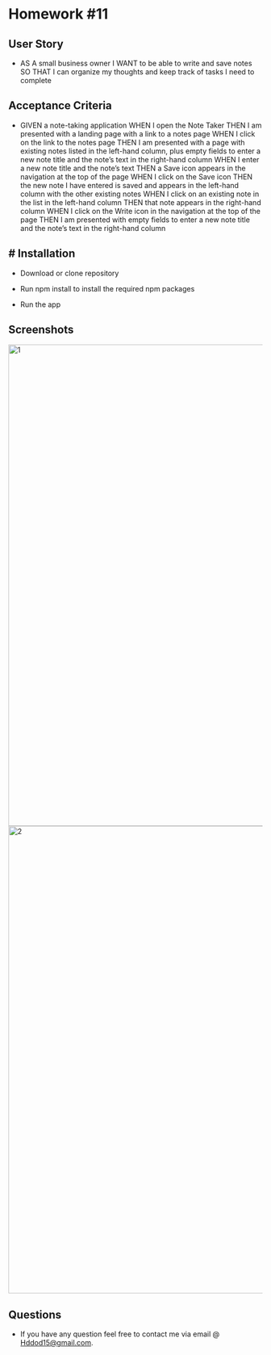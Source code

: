 # Homework #11
 
 
 ## 
 
## User Story
*  AS A small business owner
I WANT to be able to write and save notes
SO THAT I can organize my thoughts and keep track of tasks I need to complete


## Acceptance Criteria
* GIVEN a note-taking application
WHEN I open the Note Taker
THEN I am presented with a landing page with a link to a notes page
WHEN I click on the link to the notes page
THEN I am presented with a page with existing notes listed in the left-hand column, plus empty fields to enter a new note title and the note’s text in the right-hand column
WHEN I enter a new note title and the note’s text
THEN a Save icon appears in the navigation at the top of the page
WHEN I click on the Save icon
THEN the new note I have entered is saved and appears in the left-hand column with the other existing notes
WHEN I click on an existing note in the list in the left-hand column
THEN that note appears in the right-hand column
WHEN I click on the Write icon in the navigation at the top of the page
THEN I am presented with empty fields to enter a new note title and the note’s text in the right-hand column

## # Installation

* Download or clone repository

* Run npm install to install the required npm packages

* Run the app

## Screenshots
<img width="954" alt="1" src="https://user-images.githubusercontent.com/113950240/221053593-52fe741c-403f-407c-9b0c-8024778bf602.PNG">

<img width="926" alt="2" src="https://user-images.githubusercontent.com/113950240/221053599-cbc1c832-0dbe-484f-a1d7-669125204fbb.PNG">



## Questions

*  If you have any question feel free to contact me via email @ Hddod15@gmail.com.

